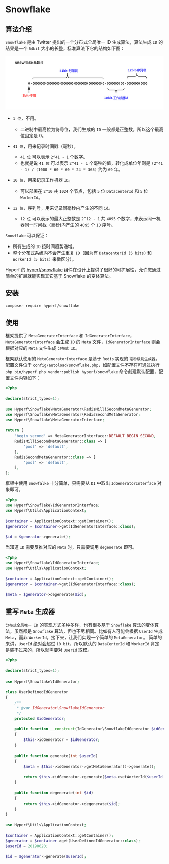 # Snowflake

## 算法介绍

`Snowflake` 是由 Twitter 提出的一个分布式全局唯一 ID 生成算法，算法生成 `ID` 的结果是一个 `64bit` 大小的长整，标准算法下它的结构如下图：

![snowflake](./imgs/snowflake.jpeg)

- `1 位`，不用。
  - 二进制中最高位为符号位，我们生成的 `ID` 一般都是正整数，所以这个最高位固定是 0。
  
- `41 位`，用来记录时间戳（毫秒）。
  - `41 位` 可以表示 `2^41 - 1` 个数字。
  - 也就是说 `41 位` 可以表示 `2^41 - 1` 个毫秒的值，转化成单位年则是 `(2^41 - 1) / (1000 * 60 * 60 * 24 * 365)` 约为 `69` 年。
  
- `10 位`，用来记录工作机器 `ID`。
  - 可以部署在 `2^10` 共 `1024` 个节点，包括 `5` 位 `DatacenterId` 和 `5` 位 `WorkerId`。
  
- `12 位`，序列号，用来记录同毫秒内产生的不同 `id`。
  - `12 位` 可以表示的最大正整数是 `2^12 - 1` 共 `4095` 个数字，来表示同一机器同一时间截（毫秒)内产生的 `4095` 个 `ID` 序号。

`Snowflake` 可以保证：

 - 所有生成的 `ID` 按时间趋势递增。
 - 整个分布式系统内不会产生重复 `ID`（因为有 `DatacenterId (5 bits)` 和 `WorkerId (5 bits)` 来做区分）。
 
Hyperf 的 [hyperf/snowflake](https://github.com/hyperf/snowflake) 组件在设计上提供了很好的可扩展性，允许您通过简单的扩展就能实现其它基于 Snowflake 的变体算法。

## 安装

```
composer require hyperf/snowflake
```

## 使用

框架提供了 `MetaGeneratorInterface` 和 `IdGeneratorInterface`，`MetaGeneratorInterface` 会生成 `ID` 的 `Meta` 文件，`IdGeneratorInterface` 则会根据对应的 `Meta` 文件生成 `分布式 ID`。

框架默认使用的 `MetaGeneratorInterface` 是基于 `Redis` 实现的 `毫秒级别生成器`。    
配置文件位于 `config/autoload/snowflake.php`，如配置文件不存在可通过执行 `php bin/hyperf.php vendor:publish hyperf/snowflake` 命令创建默认配置，配置文件内容如下：

```php
<?php

declare(strict_types=1);

use Hyperf\Snowflake\MetaGenerator\RedisMilliSecondMetaGenerator;
use Hyperf\Snowflake\MetaGenerator\RedisSecondMetaGenerator;
use Hyperf\Snowflake\MetaGeneratorInterface;

return [
    'begin_second' => MetaGeneratorInterface::DEFAULT_BEGIN_SECOND,
    RedisMilliSecondMetaGenerator::class => [
        'pool' => 'default',
    ],
    RedisSecondMetaGenerator::class => [
        'pool' => 'default',
    ],
];

```

框架中使用 `Snowfalke` 十分简单，只需要从 `DI` 中取出 `IdGeneratorInterface` 对象即可。

```php
<?php
use Hyperf\Snowflake\IdGeneratorInterface;
use Hyperf\Utils\ApplicationContext;

$container = ApplicationContext::getContainer();
$generator = $container->get(IdGeneratorInterface::class);

$id = $generator->generate();
```

当知道 `ID` 需要反推对应的 `Meta` 时，只需要调用 `degenerate` 即可。

```php
<?php
use Hyperf\Snowflake\IdGeneratorInterface;
use Hyperf\Utils\ApplicationContext;

$container = ApplicationContext::getContainer();
$generator = $container->get(IdGeneratorInterface::class);

$meta = $generator->degenerate($id);
```

## 重写 `Meta` 生成器

`分布式全局唯一 ID` 的实现方式多种多样，也有很多基于 `Snowflake` 算法的变体算法，虽然都是 `Snowflake` 算法，但也不尽相同。比如有人可能会根据 `UserId` 生成 `Meta`，而非 `WorkerId`。接下来，让我们实现一个简单的 `MetaGenerator`。
简单的来讲，`UserId` 绝对会超过 `10 bit`，所以默认的 `DataCenterId` 和 `WorkerId` 肯定是装不过来的，所以就需要对 `UserId` 取模。

```php
<?php

declare(strict_types=1);

use Hyperf\Snowflake\IdGenerator;

class UserDefinedIdGenerator
{
    /**
     * @var IdGenerator\SnowflakeIdGenerator
     */
    protected $idGenerator;

    public function __construct(IdGenerator\SnowflakeIdGenerator $idGenerator)
    {
        $this->idGenerator = $idGenerator;
    }

    public function generate(int $userId)
    {
        $meta = $this->idGenerator->getMetaGenerator()->generate();

        return $this->idGenerator->generate($meta->setWorkerId($userId % 31));
    }

    public function degenerate(int $id)
    {
        return $this->idGenerator->degenerate($id);
    }
}

use Hyperf\Utils\ApplicationContext;

$container = ApplicationContext::getContainer();
$generator = $container->get(UserDefinedIdGenerator::class);
$userId = 20190620;

$id = $generator->generate($userId);

```
